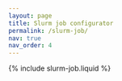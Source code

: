```yaml
---
layout: page
title: Slurm job configurator
permalink: /slurm-job/
nav: true
nav_order: 4
---
```


{% include slurm-job.liquid %}